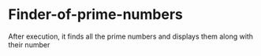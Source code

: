 # Finder-of-prime-numbers
After execution, it finds all the prime numbers and displays them along with their number
